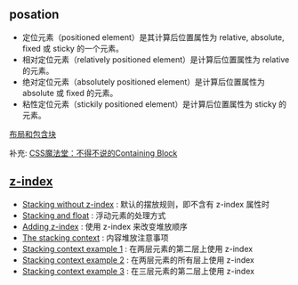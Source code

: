 ## posation
- 定位元素（positioned element）是其计算后位置属性为 relative, absolute, fixed 或 sticky 的一个元素。
- 相对定位元素（relatively positioned element）是计算后位置属性为 relative 的元素。
- 绝对定位元素（absolutely positioned element）是计算后位置属性为 absolute 或 fixed 的元素。
- 粘性定位元素（stickily positioned element）是计算后位置属性为 sticky 的元素。

[布局和包含块](https://developer.mozilla.org/zh-CN/docs/Web/CSS/All_About_The_Containing_Block)

补充: [CSS魔法堂：不得不说的Containing Block](https://segmentfault.com/a/1190000004642650)

## [z-index](https://developer.mozilla.org/zh-CN/docs/Web/Guide/CSS/Understanding_z_index)

- [Stacking without z-index](https://developer.mozilla.org/zh-CN/docs/Web/Guide/CSS/Understanding_z_index/Stacking_without_z-index) : 默认的摆放规则，即不含有 z-index 属性时
- [Stacking and float](https://developer.mozilla.org/zh-CN/docs/Web/Guide/CSS/Understanding_z_index/Stacking_and_float) : 浮动元素的处理方式
- [Adding z-index](https://developer.mozilla.org/zh-CN/docs/Web/Guide/CSS/Understanding_z_index/Adding_z-index) : 使用 z-index 来改变堆放顺序
- [The stacking context](https://developer.mozilla.org/zh-CN/docs/Web/Guide/CSS/Understanding_z_index/The_stacking_context) : 内容堆放注意事项
- [Stacking context example 1](https://developer.mozilla.org/zh-TW/docs/Web/CSS/CSS_Positioning/Understanding_z_index/Stacking_context_example_1) : 在两层元素的第二层上使用 z-index
- [Stacking context example 2](https://developer.mozilla.org/zh-CN/docs/Web/Guide/CSS/Understanding_z_index/Stacking_context_example_2) : 在两层元素的所有层上使用 z-index
- [Stacking context example 3](https://developer.mozilla.org/zh-CN/docs/Web/Guide/CSS/Understanding_z_index/Stacking_context_example_3) : 在三层元素的第二层上使用 z-index
